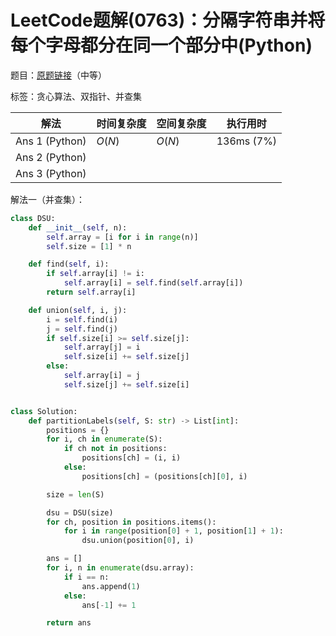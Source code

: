 # LeetCode题解(0763)：分隔字符串并将每个字母都分在同一个部分中(Python)

题目：[原题链接](https://leetcode-cn.com/problems/partition-labels/)（中等）

标签：贪心算法、双指针、并查集

| 解法           | 时间复杂度 | 空间复杂度 | 执行用时   |
| -------------- | ---------- | ---------- | ---------- |
| Ans 1 (Python) | $O(N)$     | $O(N)$     | 136ms (7%) |
| Ans 2 (Python) |            |            |            |
| Ans 3 (Python) |            |            |            |

解法一（并查集）：

```python
class DSU:
    def __init__(self, n):
        self.array = [i for i in range(n)]
        self.size = [1] * n

    def find(self, i):
        if self.array[i] != i:
            self.array[i] = self.find(self.array[i])
        return self.array[i]

    def union(self, i, j):
        i = self.find(i)
        j = self.find(j)
        if self.size[i] >= self.size[j]:
            self.array[j] = i
            self.size[i] += self.size[j]
        else:
            self.array[i] = j
            self.size[j] += self.size[i]


class Solution:
    def partitionLabels(self, S: str) -> List[int]:
        positions = {}
        for i, ch in enumerate(S):
            if ch not in positions:
                positions[ch] = (i, i)
            else:
                positions[ch] = (positions[ch][0], i)

        size = len(S)

        dsu = DSU(size)
        for ch, position in positions.items():
            for i in range(position[0] + 1, position[1] + 1):
                dsu.union(position[0], i)

        ans = []
        for i, n in enumerate(dsu.array):
            if i == n:
                ans.append(1)
            else:
                ans[-1] += 1

        return ans
```